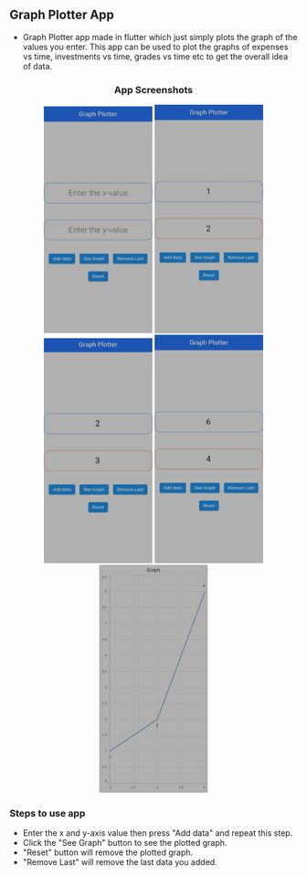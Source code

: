 ## Graph Plotter App
- Graph Plotter app made in flutter which just simply plots the graph of the values you enter. This app can be used to plot the graphs of expenses vs time, investments vs time, grades vs time etc to get the overall idea of data.

### <p align="center">App Screenshots</p>

<p align="center">
  <img src="screenshots\1.jpg" width=190/>
  <img src="screenshots\2.jpg" width=190/>
  <img src="screenshots\3.jpg" width=190/>
  <img src="screenshots\4.jpg" width=190/>
  <img src="screenshots\5.jpg" width=190/>
</p>

### Steps to use app
- Enter the x and y-axis value then press "Add data" and repeat this step.
- Click the "See Graph" button to see the plotted graph.
- "Reset" button will remove the plotted graph.
- "Remove Last" will remove the last data you added.
